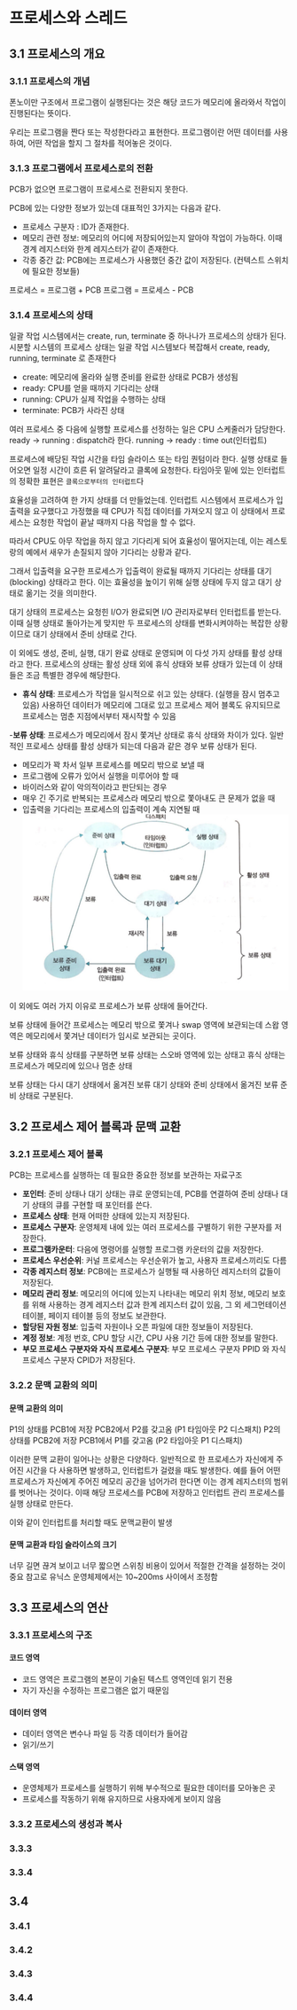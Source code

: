 # 프로세스와 스레드

## 3.1 프로세스의 개요

### 3.1.1 프로세스의 개념

폰노이만 구조에서 프로그램이 실행된다는 것은 해당 코드가 메모리에 올라와서 작업이 진행된다는 뜻이다.

우리는 프로그램을 짠다 또는 작성한다라고 표현한다.
프로그램이란 어떤 데이터를 사용하여, 어떤 작업을 할지 그 절차를 적어놓은 것이다.

### 3.1.3 프로그램에서 프로세스로의 전환

PCB가 없으면 프로그램이 프로세스로 전환되지 못한다.

PCB에 있는 다양한 정보가 있는데 대표적인 3가지는 다음과 같다.

- 프로세스 구분자 : ID가 존재한다.
- 메모리 관련 정보: 메모리의 어디에 저장되어있는지 알아야 작업이 가능하다. 이때 경계 레지스터와 한계 레지스터가 같이 존재한다.
- 각종 중간 값: PCB에는 프로세스가 사용했던 중간 값이 저장된다. (컨텍스트 스위치에 필요한 정보들)

프로세스 = 프로그램 + PCB
프로그램 = 프로세스 - PCB

### 3.1.4 프로세스의 상태

일괄 작업 시스템에서는 create, run, terminate 중 하나나가 프로세스의 상태가 된다.
시분할 시스템의 프로세스 상태는 일괄 작업 시스템보다 복잡해서
create, ready, running, terminate 로 존재한다

- create: 메모리에 올라와 실행 준비를 완료한 상태로 PCB가 생성됨
- ready: CPU를 얻을 때까지 기다리는 상태
- running: CPU가 실제 작업을 수행하는 상태
- terminate: PCB가 사라진 상태

여러 프로세스 중 다음에 실행할 프로세스를 선정하는 일은 CPU 스케줄러가 담당한다.
ready -> running : dispatch라 한다.
running -> ready : time out(인터럽트)

프로세스에 배당된 작업 시간을 타임 슬라이스 또는 타임 퀀텀이라 한다.
실행 상태로 들어오면 일정 시간이 흐른 뒤 알려달라고 클록에 요청한다.
타임아웃 밑에 있는 인터럽트의 정확한 표현은 `클록으로부터의 인터럽트`다

효율성을 고려하여 한 가지 상태를 더 만들었는데. 인터럽트 시스템에서 프로세스가 입출력을 요구했다고 가정했을 때 CPU가 직접 데이터를 가져오지 않고 이 상태에서 프로세스는 요청한 작업이 끝날 때까지 다음 작업을 할 수 없다.

따라서 CPU도 아무 작업을 하지 않고 기다리게 되어 효율성이 떨어지는데, 이는 레스토랑의 예에서 새우가 손질되지 않아 기다리는 상황과 같다.

그래서 입출력을 요구한 프로세스가 입출력이 완료될 때까지 기다리는 상태를 대기(blocking) 상태라고 한다.
이는 효율성을 높이기 위해 실행 상태에 두지 않고 대기 상태로 옮기는 것을 의미한다.

대기 상태의 프로세스는 요청힌 I/O가 완료되면 I/O 관리자로부터 인터럽트를 받는다.
이때 실행 상태로 돌아가는게 맞지만 두 프로세스의 상태를 변화시켜야하는 복잡한 상황이므로 대기 상태에서 준비 상태로 간다.

이 외에도 생성, 준비, 실행, 대기 완료 상태로 운영되며 이 다섯 가지 상태를 활성 상태라고 한다.
프로세스의 상태는 활성 상태 외에 휴식 상태와 보류 상태가 있는데 이 상태들은 조금 특별한 경우에 해당한다.

- **휴식 상태**:
  프로세스가 작업을 일시적으로 쉬고 있는 상태다. (실행을 잠시 멈추고 있음)
  사용하던 데이터가 메모리에 그대로 있고 프로세스 제어 블록도 유지되므로 프로세스는 멈춘 지점에서부터 재시작할 수 있음

-**보류 상태**:
프로세스가 메모리에서 잠시 쫓겨난 상태로 휴식 상태와 차이가 있다.
일반적인 프로세스 상태를 활성 상태가 되는데 다음과 같은 경우 보류 상태가 된다.

- 메모리가 꽉 차서 일부 프로세스를 메모리 밖으로 보낼 때
- 프로그램에 오류가 있어서 실행을 미루어야 할 때
- 바이러스와 같이 악의적이라고 판단되는 경우
- 매우 긴 주기로 반복되는 프로세스라 메모리 밖으로 쫓아내도 큰 문제가 없을 때
- 입출력을 기다리는 프로세스의 입출력이 계속 지연될 때
  ![보류 상태를 포함한 프로세스의 상태 ](<../../../images/쉽게배우는운영체제/보류 상태를 포함한 프로세스의 상태.png>)

이 외에도 여러 가지 이유로 프로세스가 보류 상태에 들어간다.

보류 상태에 들어간 프로세스는 메모리 밖으로 쫓겨나 swap 영역에 보관되는데 스왑 영역은 메모리에서 쫓겨난 데이터가 임시로 보관되는 곳이다.

보류 상태와 휴식 상태를 구분하면 보류 상태는 스오바 영역에 있는 상태고 휴식 상태는 프로세스가 메모리에 있으나 멈춘 상태

보류 상태는 다시 대기 상태에서 옮겨진 보류 대기 상태와 준비 상태에서 옮겨진 보류 준비 상태로 구분된다.

## 3.2 프로세스 제어 블록과 문맥 교환

### 3.2.1 프로세스 제어 블록

PCB는 프로세스를 실행하는 데 필요한 중요한 정보를 보관하는 자료구조

- **포인터**: 준비 상태나 대기 상태는 큐로 운영되는데, PCB를 연결하여 준비 상태나 대기 상태의 큐를 구현할 때 포인터를 쓴다.
- **프로세스 상태**: 현재 어떠한 상태에 있는지 저장된다.
- **프로세스 구분자**: 운영체제 내에 있는 여러 프로세스를 구별하기 위한 구분자를 저장한다.
- **프로그램카운터**: 다음에 명령어를 실행할 프로그램 카운터의 값을 저장한다.
- **프로세스 우선순위**: 커널 프로세스는 우선순위가 높고, 사용자 프로세스끼리도 다름
- **각종 레지스터 정보**: PCB에는 프로세스가 실행될 때 사용하던 레지스터의 값들이 저장된다.
- **메모리 관리 정보**: 메모리의 어디에 있는지 나타내는 메모리 위치 정보, 메모리 보호를 위해 사용하는 경계 레지스터 값과 한계 레지스터 값이 있음, 그 외 세그먼테이션 테이블, 페이지 테이블 등의 정보도 보관한다.
- **할당된 자원 정보**: 입출력 자원이나 오픈 파일에 대한 정보들이 저장된다.
- **계정 정보**: 계정 번호, CPU 할당 시간, CPU 사용 기간 등에 대한 정보를 말한다.
- **부모 프로세스 구분자와 자식 프로세스 구분자**: 부모 프로세스 구분자 PPID 와 자식 프로세스 구분자 CPID가 저장된다.

### 3.2.2 문맥 교환의 의미

#### 문맥 교환의 의미

P1의 상태를 PCB1에 저장 PCB2에서 P2를 갖고옴 (P1 타임아웃 P2 디스패치)
P2의 상태를 PCB2에 저장 PCB1에서 P1를 갖고옴 (P2 타임아웃 P1 디스패치)

이러한 문맥 교환이 일어나는 상황은 다양하다. 일반적으로 한 프로세스가 자신에게 주어진 시간을 다 사용하면 발생하고, 인터럽트가 걸렸을 때도 발생한다.
예를 들어 어떤 프로세스가 자신에게 주어진 메모리 공간을 넘어가려 한다면 이는 경계 레지스터의 범위를 벗어나는 것이다.
이때 해당 프로세스를 PCB에 저장하고 인터럽트 관리 프로세스를 실행 상태로 만든다.

이와 같이 인터럽트를 처리할 때도 문맥교환이 발생

#### 문맥 교환과 타임 슬라이스의 크기

너무 길면 끊겨 보이고 너무 짧으면 스위칭 비용이 있어서 적절한 간격을 설정하는 것이 중요
참고로 유닉스 운영체제에서는 10~200ms 사이에서 조정함

## 3.3 프로세스의 연산

### 3.3.1 프로세스의 구조

#### 코드 영역

- 코드 영역은 프로그램의 본문이 기술된 텍스트 영역인데 읽기 전용
- 자기 자신을 수정하는 프로그램은 없기 때문임

#### 데이터 영역

- 데이터 영역은 변수나 파일 등 각종 데이터가 들어감
- 읽기/쓰기

#### 스택 영역

- 운영체제가 프로세스를 실행하기 위해 부수적으로 필요한 데이터를 모아놓은 곳
- 프로세스를 작동하기 위해 유지하므로 사용자에게 보이지 않음

### 3.3.2 프로세스의 생성과 복사

### 3.3.3

### 3.3.4

## 3.4

### 3.4.1

### 3.4.2

### 3.4.3

### 3.4.4
